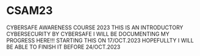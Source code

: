 # CSAM23
CYBERSAFE AWARENESS COURSE 2023
THIS IS AN INTRODUCTORY CYBERSECURITY BY CYBERSAFE
I WILL BE DOCUMENTING MY PROGRESS HERE!!!
STARTING THIS ON 17/OCT.2023 HOPEFULLTY I WILL BE ABLE TO FINISH IT BEFORE 24/OCT.2023
